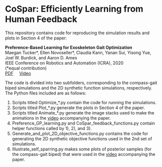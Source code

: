 # CoSpar: Efficiently Learning from Human Feedback
This repository contains code for reproducing the simulation results and plots in Section 4 of the paper:

**Preference-Based Learning for Exoskeleton Gait Optimization**<br/>
Maegan Tucker\*, Ellen Novoseller\*, Claudia Kann, Yanan Sui, Yisong Yue, Joel W. Burdick, and Aaron D. Ames<br/>
IEEE Conference on Robotics and Automation (ICRA), 2020<br/>
(*equal contribution)<br/>
[PDF](https://arxiv.org/abs/1909.12316) &nbsp;&nbsp;&nbsp; [Video](https://www.youtube.com/watch?v=-27sHXsvONE)

The code is divided into two subfolders, corresponding to the compass-gait biped simulations and the 2D synthetic function simulations, respectively. The Python files included are as follows:

1)	Scripts titled Optimize_*.py contain the code for running the simulations.
2)	Scripts titled Plot_*.py generate the plots in Section 4 of the paper.
3)	Scripts titled Animate_*.py generate the image stacks used to make the animations in the [video](https://www.youtube.com/watch?v=-27sHXsvONE) accompanying the paper.
4)	Preference_GP_learning.py and CoSpar_feedback_functions.py contain helper functions called by 1), 2), and 3).
5)	Generate_and_plot_2D_objective_functions.py contains the code for generating the 2D synthetic objective functions used in the 2nd set of simulations.
6)	Illustrate_self_sparring.py makes some plots of posterior samples (for the compass-gait biped) that were used in the [video](https://www.youtube.com/watch?v=-27sHXsvONE) accompanying the paper.

